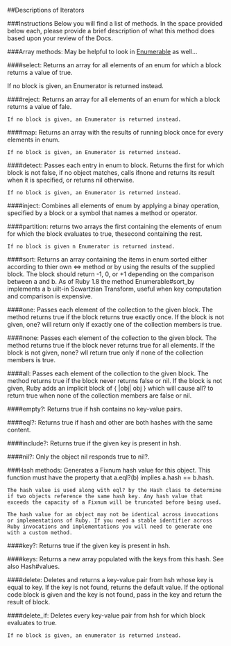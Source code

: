 ##Descriptions of Iterators

###Instructions
Below you will find a list of methods. In the space provided below each, please provide a brief description of what this method does based upon your review of the Docs. 

###Array methods:
May be helpful to look in [Enumerable](http://ruby-doc.org/core-2.2.0/Enumerable.html) as well...

####select:
   Returns an array for all elements of an enum for which a block returns a value of true.

   If no block is given, an Enumerator is returned instead. 

####reject:
    Returns an array for all elements of an enum for which a block returns a value of fale.

    If no block is given, an Enumerator is returned instead. 

####map:
    Returns an array with the results of running block once for every elements in enum.

    If no block is given, an Enumerator is returned instead.

####detect:
    Passes each entry in enum to block. Returns the first for which block is not false, if no object matches, calls ifnone and returns its result when it is specified, or returns nil otherwise.

    If no block is given, an Enumerator is returned instead.  

####inject:
    Combines all elements of enum by applying a binay operation, specified by a block or a symbol that names a method or operator.


####partition:
    returns two arrays the first containing the elements of enum for which the block evaluates to true, thesecond containing the rest.

    If no block is given n Enumerator is returned instead.



####sort:
    Returns an array containing the items in enum sorted either according to thier own <=> method or by using the results of the supplied block. The block should return -1, 0, or +1 depending on the comparison between a and b. As of Ruby 1.8 the method Enumerable#sort_by implements a b uilt-in Scwartzian Transform, useful when key computation and comparison is expensive. 



####one:
    Passes each element of the collection to the given block. The method returns true if the block returns true exactly once. If the block is not given, one? will return only if exactly one of the collection members is true.



####none:
    Passes each element of the collection to the given block. The method returns true if the block never returns true for all elements. If the block is not given, none? wll return true only if none of the collection members is true. 



####all:
    Passes each element of the collection to the given block. The method returns true if the block never returns false or nil. If the block is not given, Ruby adds an implicit block of { |obj| obj } which will cause all? to return true when none of the collection members are false or nil.


####empty?:
    Returns true if hsh contains no key-value pairs.


####eql?:
    Returns true if hash and other are both hashes with the same content.

####include?:
    Returns true if the given key is present in hsh.

####nil?:
    Only the object nil responds true to nil?.

###Hash methods:
    Generates a Fixnum hash value for this object. This function must have the property that a.eql?(b) implies a.hash == b.hash.

    The hash value is used along with eql? by the Hash class to determine if two objects reference the same hash key. Any hash value that exceeds the capacity of a Fixnum will be truncated before being used.

    The hash value for an object may not be identical across invocations or implementations of Ruby. If you need a stable identifier across Ruby invocations and implementations you will need to generate one with a custom method.

####key?:
    Returns true if the given key is present in hsh.

####keys:
    Returns a new array populated with the keys from this hash. See also Hash#values.


####delete:
    Deletes and returns a key-value pair from hsh whose key is equal to key. If the key is not found, returns the default value. If the optional code block is given and the key is not found, pass in the key and return the result of block.

####delete_if:
    Deletes every key-value pair from hsh for which block evaluates to true.

    If no block is given, an enumerator is returned instead.
